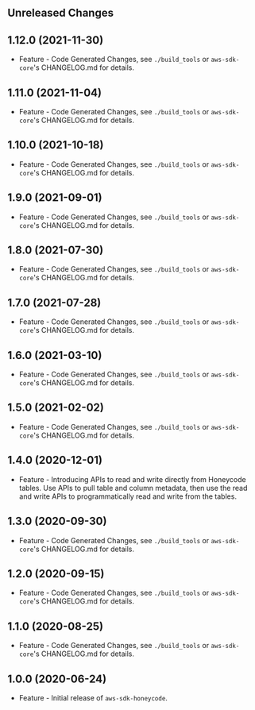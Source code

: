 Unreleased Changes
------------------

1.12.0 (2021-11-30)
------------------

* Feature - Code Generated Changes, see `./build_tools` or `aws-sdk-core`'s CHANGELOG.md for details.

1.11.0 (2021-11-04)
------------------

* Feature - Code Generated Changes, see `./build_tools` or `aws-sdk-core`'s CHANGELOG.md for details.

1.10.0 (2021-10-18)
------------------

* Feature - Code Generated Changes, see `./build_tools` or `aws-sdk-core`'s CHANGELOG.md for details.

1.9.0 (2021-09-01)
------------------

* Feature - Code Generated Changes, see `./build_tools` or `aws-sdk-core`'s CHANGELOG.md for details.

1.8.0 (2021-07-30)
------------------

* Feature - Code Generated Changes, see `./build_tools` or `aws-sdk-core`'s CHANGELOG.md for details.

1.7.0 (2021-07-28)
------------------

* Feature - Code Generated Changes, see `./build_tools` or `aws-sdk-core`'s CHANGELOG.md for details.

1.6.0 (2021-03-10)
------------------

* Feature - Code Generated Changes, see `./build_tools` or `aws-sdk-core`'s CHANGELOG.md for details.

1.5.0 (2021-02-02)
------------------

* Feature - Code Generated Changes, see `./build_tools` or `aws-sdk-core`'s CHANGELOG.md for details.

1.4.0 (2020-12-01)
------------------

* Feature - Introducing APIs to read and write directly from Honeycode tables. Use APIs to pull table and column metadata, then use the read and write APIs to programmatically read and write from the tables.

1.3.0 (2020-09-30)
------------------

* Feature - Code Generated Changes, see `./build_tools` or `aws-sdk-core`'s CHANGELOG.md for details.

1.2.0 (2020-09-15)
------------------

* Feature - Code Generated Changes, see `./build_tools` or `aws-sdk-core`'s CHANGELOG.md for details.

1.1.0 (2020-08-25)
------------------

* Feature - Code Generated Changes, see `./build_tools` or `aws-sdk-core`'s CHANGELOG.md for details.

1.0.0 (2020-06-24)
------------------

* Feature - Initial release of `aws-sdk-honeycode`.

